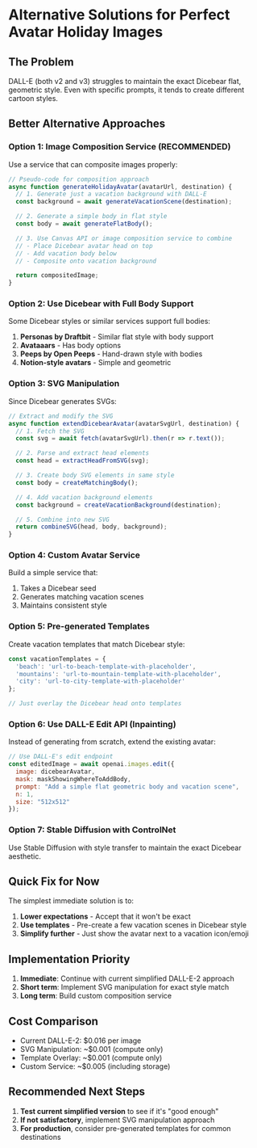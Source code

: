# Alternative Solutions for Perfect Avatar Holiday Images

## The Problem
DALL-E (both v2 and v3) struggles to maintain the exact Dicebear flat, geometric style. Even with specific prompts, it tends to create different cartoon styles.

## Better Alternative Approaches

### Option 1: Image Composition Service (RECOMMENDED)
Use a service that can composite images properly:

```javascript
// Pseudo-code for composition approach
async function generateHolidayAvatar(avatarUrl, destination) {
  // 1. Generate just a vacation background with DALL-E
  const background = await generateVacationScene(destination);

  // 2. Generate a simple body in flat style
  const body = await generateFlatBody();

  // 3. Use Canvas API or image composition service to combine
  // - Place Dicebear avatar head on top
  // - Add vacation body below
  // - Composite onto vacation background

  return compositedImage;
}
```

### Option 2: Use Dicebear with Full Body Support
Some Dicebear styles or similar services support full bodies:

1. **Personas by Draftbit** - Similar flat style with body support
2. **Avataaars** - Has body options
3. **Peeps by Open Peeps** - Hand-drawn style with bodies
4. **Notion-style avatars** - Simple and geometric

### Option 3: SVG Manipulation
Since Dicebear generates SVGs:

```javascript
// Extract and modify the SVG
async function extendDicebearAvatar(avatarSvgUrl, destination) {
  // 1. Fetch the SVG
  const svg = await fetch(avatarSvgUrl).then(r => r.text());

  // 2. Parse and extract head elements
  const head = extractHeadFromSVG(svg);

  // 3. Create body SVG elements in same style
  const body = createMatchingBody();

  // 4. Add vacation background elements
  const background = createVacationBackground(destination);

  // 5. Combine into new SVG
  return combineSVG(head, body, background);
}
```

### Option 4: Custom Avatar Service
Build a simple service that:
1. Takes a Dicebear seed
2. Generates matching vacation scenes
3. Maintains consistent style

### Option 5: Pre-generated Templates
Create vacation templates that match Dicebear style:

```javascript
const vacationTemplates = {
  'beach': 'url-to-beach-template-with-placeholder',
  'mountains': 'url-to-mountain-template-with-placeholder',
  'city': 'url-to-city-template-with-placeholder'
};

// Just overlay the Dicebear head onto templates
```

### Option 6: Use DALL-E Edit API (Inpainting)
Instead of generating from scratch, extend the existing avatar:

```javascript
// Use DALL-E's edit endpoint
const editedImage = await openai.images.edit({
  image: dicebearAvatar,
  mask: maskShowingWhereToAddBody,
  prompt: "Add a simple flat geometric body and vacation scene",
  n: 1,
  size: "512x512"
});
```

### Option 7: Stable Diffusion with ControlNet
Use Stable Diffusion with style transfer to maintain the exact Dicebear aesthetic.

## Quick Fix for Now
The simplest immediate solution is to:

1. **Lower expectations** - Accept that it won't be exact
2. **Use templates** - Pre-create a few vacation scenes in Dicebear style
3. **Simplify further** - Just show the avatar next to a vacation icon/emoji

## Implementation Priority

1. **Immediate**: Continue with current simplified DALL-E-2 approach
2. **Short term**: Implement SVG manipulation for exact style match
3. **Long term**: Build custom composition service

## Cost Comparison
- Current DALL-E-2: $0.016 per image
- SVG Manipulation: ~$0.001 (compute only)
- Template Overlay: ~$0.001 (compute only)
- Custom Service: ~$0.005 (including storage)

## Recommended Next Steps

1. **Test current simplified version** to see if it's "good enough"
2. **If not satisfactory**, implement SVG manipulation approach
3. **For production**, consider pre-generated templates for common destinations